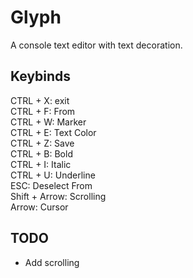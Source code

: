 # Glyph
A console text editor with text decoration.
## Keybinds
CTRL + X: exit \
CTRL + F: From \
CTRL + W: Marker \
CTRL + E: Text Color \
CTRL + Z: Save \
CTRL + B: Bold \
CTRL + I: Italic \
CTRL + U: Underline \
ESC: Deselect From \
Shift + Arrow: Scrolling \
Arrow: Cursor 

## TODO
- Add scrolling
